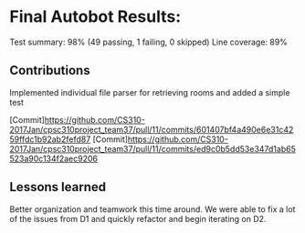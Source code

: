# Final Autobot Results:
Test summary: 98% (49 passing, 1 failing, 0 skipped)
Line coverage: 89%

## Contributions

Implemented individual file parser for retrieving rooms and added a simple test

[Commit]https://github.com/CS310-2017Jan/cpsc310project_team37/pull/11/commits/601407bf4a490e6e31c4259ffdc1b92ab2fefd87
[Commit]https://github.com/CS310-2017Jan/cpsc310project_team37/pull/11/commits/ed9c0b5dd53e347d1ab65523a90c134f2aec9206

## Lessons learned
Better organization and teamwork this time around.  We were able to fix a lot of
the issues from D1 and quickly refactor and begin iterating on D2.
